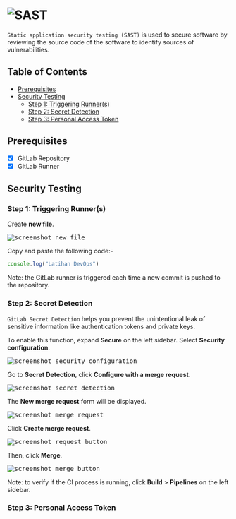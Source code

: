 <!-- omit in toc -->
# ![SAST](https://gitlab.msu.edu/uploads/-/system/project/avatar/6141/gitlab-ci-cd-logo_2x.png)

`Static application security testing (SAST)` is used to secure software by reviewing the source code of the software to identify sources of vulnerabilities.

<!-- omit in toc -->
## Table of Contents

- [Prerequisites](#prerequisites)
- [Security Testing](#security-testing)
  - [Step 1: Triggering Runner(s)](#step-1-triggering-runners)
  - [Step 2: Secret Detection](#step-2-secret-detection)
  - [Step 3: Personal Access Token](#step-3-personal-access-token)

## Prerequisites

- [x] GitLab Repository
- [x] GitLab Runner

## Security Testing

### Step 1: Triggering Runner(s)

Create **new file**.

<kbd>![screenshot_new_file](image.png)</kbd>

Copy and paste the following code:-

```javascript
console.log("Latihan DevOps")
```

Note: the GitLab runner is triggered each time a new commit is pushed to the repository.

### Step 2: Secret Detection

`GitLab Secret Detection` helps you prevent the unintentional leak of sensitive information like authentication tokens and private keys.

To enable this function, expand **Secure** on the left sidebar. Select **Security configuration**.

<kbd>![screenshot_security_configuration](image-1.png)</kbd>

Go to **Secret Detection**, click **Configure with a merge request**.

<kbd>![screenshot_secret_detection](image-2.png)</kbd>

The **New merge request** form will be displayed.

<kbd>![screenshot_merge_request](image-3.png)</kbd>

Click **Create merge request**.

<kbd>![screenshot_request_button](image-4.png)</kbd>

Then, click **Merge**.

<kbd>![screenshot_merge_button](image-5.png)

Note: to verify if the CI process is running, click **Build** > **Pipelines** on the left sidebar.

### Step 3: Personal Access Token
